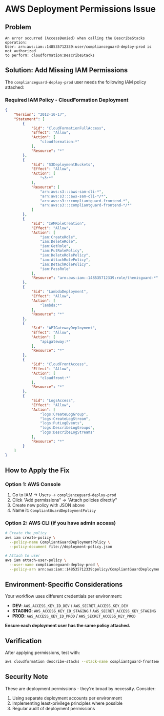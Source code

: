 # AWS Deployment Permissions Issue

## Problem
```
An error occurred (AccessDenied) when calling the DescribeStacks operation: 
User: arn:aws:iam::148535712339:user/complianceguard-deploy-prod is not authorized 
to perform: cloudformation:DescribeStacks
```

## Solution: Add Missing IAM Permissions

The `complianceguard-deploy-prod` user needs the following IAM policy attached:

### Required IAM Policy - CloudFormation Deployment

```json
{
    "Version": "2012-10-17",
    "Statement": [
        {
            "Sid": "CloudFormationFullAccess",
            "Effect": "Allow",
            "Action": [
                "cloudformation:*"
            ],
            "Resource": "*"
        },
        {
            "Sid": "S3DeploymentBuckets", 
            "Effect": "Allow",
            "Action": [
                "s3:*"
            ],
            "Resource": [
                "arn:aws:s3:::aws-sam-cli-*",
                "arn:aws:s3:::aws-sam-cli-*/*",
                "arn:aws:s3:::compliantguard-frontend-*",
                "arn:aws:s3:::compliantguard-frontend-*/*"
            ]
        },
        {
            "Sid": "IAMRoleCreation",
            "Effect": "Allow", 
            "Action": [
                "iam:CreateRole",
                "iam:DeleteRole",
                "iam:GetRole",
                "iam:PutRolePolicy",
                "iam:DeleteRolePolicy",
                "iam:AttachRolePolicy",
                "iam:DetachRolePolicy",
                "iam:PassRole"
            ],
            "Resource": "arn:aws:iam::148535712339:role/themisguard-*"
        },
        {
            "Sid": "LambdaDeployment",
            "Effect": "Allow",
            "Action": [
                "lambda:*"
            ],
            "Resource": "*"
        },
        {
            "Sid": "APIGatewayDeployment", 
            "Effect": "Allow",
            "Action": [
                "apigateway:*"
            ],
            "Resource": "*"
        },
        {
            "Sid": "CloudFrontAccess",
            "Effect": "Allow",
            "Action": [
                "cloudfront:*"
            ],
            "Resource": "*"
        },
        {
            "Sid": "LogsAccess",
            "Effect": "Allow",
            "Action": [
                "logs:CreateLogGroup",
                "logs:CreateLogStream", 
                "logs:PutLogEvents",
                "logs:DescribeLogGroups",
                "logs:DescribeLogStreams"
            ],
            "Resource": "*"
        }
    ]
}
```

## How to Apply the Fix

### Option 1: AWS Console
1. Go to IAM → Users → `complianceguard-deploy-prod`
2. Click "Add permissions" → "Attach policies directly"
3. Create new policy with JSON above
4. Name it: `CompliantGuardDeploymentPolicy`

### Option 2: AWS CLI (if you have admin access)
```bash
# Create the policy
aws iam create-policy \
  --policy-name CompliantGuardDeploymentPolicy \
  --policy-document file://deployment-policy.json

# Attach to user  
aws iam attach-user-policy \
  --user-name complianceguard-deploy-prod \
  --policy-arn arn:aws:iam::148535712339:policy/CompliantGuardDeploymentPolicy
```

## Environment-Specific Considerations

Your workflow uses different credentials per environment:
- **DEV**: `AWS_ACCESS_KEY_ID_DEV` / `AWS_SECRET_ACCESS_KEY_DEV`
- **STAGING**: `AWS_ACCESS_KEY_ID_STAGING` / `AWS_SECRET_ACCESS_KEY_STAGING`  
- **PROD**: `AWS_ACCESS_KEY_ID_PROD` / `AWS_SECRET_ACCESS_KEY_PROD`

**Ensure each deployment user has the same policy attached.**

## Verification
After applying permissions, test with:
```bash
aws cloudformation describe-stacks --stack-name compliantguard-frontend-staging
```

## Security Note
These are deployment permissions - they're broad by necessity. Consider:
1. Using separate deployment accounts per environment
2. Implementing least-privilege principles where possible
3. Regular audit of deployment permissions